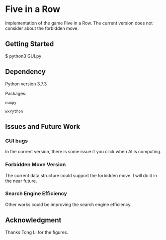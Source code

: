 # Five in a Row

Implementation of the game Five in a Row. The current version does not consider about the forbidden move. 

## Getting Started

$ python3 GUI.py

## Dependency

Python version 3.7.3

Packages:

	numpy
	
	wxPython

## Issues and Future Work

### GUI bugs

In the current version, there is some issue if you click when AI is computing. 

### Forbidden Move Version

The current data structure could support the forbidden move. I will do it in the near future. 

### Search Engine Efficiency

Other works could be improving the search engine efficiency. 

## Acknowledgment
Thanks Tong Li for the figures. 